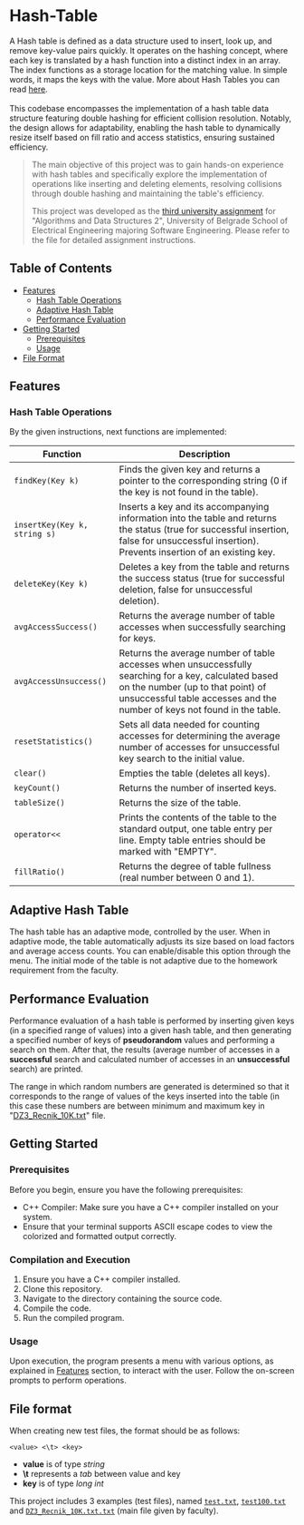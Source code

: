 # Hash-Table

A Hash table is defined as a data structure used to insert, look up, and remove key-value pairs quickly. It operates on the hashing concept, where each key is translated by a hash function into a distinct index in an array. The index functions as a storage location for the matching value. In simple words, it maps the keys with the value. More about Hash Tables you can read [here](https://www.geeksforgeeks.org/hash-table-data-structure/). 
<br />
<br />
This codebase encompasses the implementation of a hash table data structure featuring double hashing for efficient collision resolution. Notably, the design allows for adaptability, enabling the hash table to dynamically resize itself based on fill ratio and access statistics, ensuring sustained efficiency.

> The main objective of this project was to gain hands-on experience with hash tables and specifically explore the implementation of operations like inserting and deleting elements, resolving collisions through double hashing and maintaining the table's efficiency.
> 
> This project was developed as the [third university assignment](instructions.pdf) for "Algorithms and Data Structures 2", University of Belgrade School of Electrical Engineering majoring Software Engineering. Please refer to the file for detailed assignment instructions.

## Table of Contents

- [Features](#features)
  - [Hash Table Operations](#hash-table-operations)
  - [Adaptive Hash Table](#adaptive-hash-table)
  - [Performance Evaluation](#performance-evaluation)
- [Getting Started](#getting-started)
  - [Prerequisites](#prerequisites)
  - [Usage](#usage)
- [File Format](#file-format)

## Features

### Hash Table Operations

By the given instructions, next functions are implemented:

| Function | Description |
|---|---|
| `findKey(Key k)` | Finds the given key and returns a pointer to the corresponding string (0 if the key is not found in the table). |
| `insertKey(Key k, string s)` | Inserts a key and its accompanying information into the table and returns the status (true for successful insertion, false for unsuccessful insertion). Prevents insertion of an existing key. |
| `deleteKey(Key k)` | Deletes a key from the table and returns the success status (true for successful deletion, false for unsuccessful deletion). |
| `avgAccessSuccess()` | Returns the average number of table accesses when successfully searching for keys. |
| `avgAccessUnsuccess()` | Returns the average number of table accesses when unsuccessfully searching for a key, calculated based on the number (up to that point) of unsuccessful table accesses and the number of keys not found in the table. |
| `resetStatistics()` | Sets all data needed for counting accesses for determining the average number of accesses for unsuccessful key search to the initial value. |
| `clear()` | Empties the table (deletes all keys). |
| `keyCount()` | Returns the number of inserted keys. |
| `tableSize()` | Returns the size of the table. |
| `operator<<` | Prints the contents of the table to the standard output, one table entry per line. Empty table entries should be marked with "EMPTY". |
| `fillRatio()` | Returns the degree of table fullness (real number between 0 and 1). |

## Adaptive Hash Table
The hash table has an adaptive mode, controlled by the user. When in adaptive mode, the table automatically adjusts its size based on load factors and average access counts. You can enable/disable this option through the menu. The initial mode of the table is not adaptive due to the homework requirement from the faculty.

## Performance Evaluation
Performance evaluation of a hash table is performed by inserting given keys (in a specified range of values) into a given hash table, and then generating a specified number of keys of **pseudorandom** values and performing a search on them. After that, the results (average number of accesses in a **successful** search and calculated number of accesses in an **unsuccessful** search) are printed.<br />

The range in which random numbers are generated is determined so that it corresponds to the range of values of the keys inserted into the table (in this case these numbers are between minimum and maximum key in "[DZ3_Recnik_10K.txt](Files/DZ3_Recnik_10K.txt)" file.

## Getting Started

### Prerequisites
Before you begin, ensure you have the following prerequisites:

- C++ Compiler: Make sure you have a C++ compiler installed on your system.
- Ensure that your terminal supports ASCII escape codes to view the colorized and formatted output correctly.

### Compilation and Execution

1. Ensure you have a C++ compiler installed.
2. Clone this repository.
3. Navigate to the directory containing the source code.
4. Compile the code.
5. Run the compiled program.

 ### Usage

Upon execution, the program presents a menu with various options, as explained in [Features](#features) section, to interact with the user. Follow the on-screen prompts to perform operations.


## File format
When creating new test files, the format should be as follows:
```
<value> <\t> <key>
```
* **value** is of type *string*
* **\t** represents a *tab* between value and key 
* **key** is of type *long int*

This project includes 3 examples (test files), named [`test.txt`](Files/test.txt), [`test100.txt`](Files/test100.txt) and [`DZ3_Recnik_10K.txt.txt`](Files/DZ3_Recnik_10Ktxt) (main file given by faculty).




